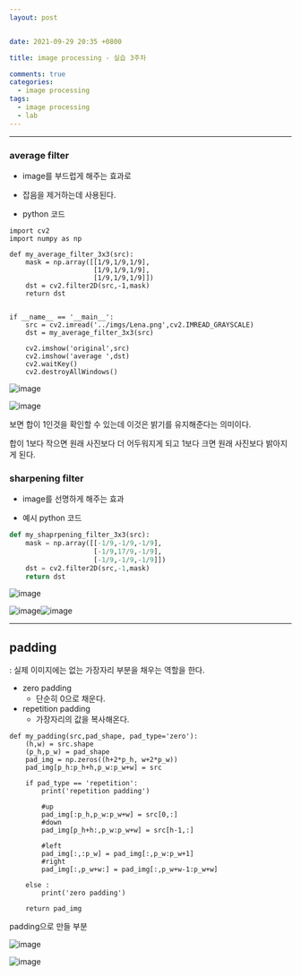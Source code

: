 ```yaml
---
layout: post


date: 2021-09-29 20:35 +0800

title: image processing - 실습 3주차

comments: true
categories: 
  - image processing
tags: 
  - image processing
  - lab
---
```




---

### average filter 

- image를 부드럽게 해주는 효과로
- 잡음을 제거하는데 사용된다. 



- python 코드

```
import cv2
import numpy as np

def my_average_filter_3x3(src):
    mask = np.array([[1/9,1/9,1/9],
                     [1/9,1/9,1/9],
                     [1/9,1/9,1/9]])
    dst = cv2.filter2D(src,-1,mask)
    return dst


```

```
if __name__ == '__main__':
    src = cv2.imread('../imgs/Lena.png',cv2.IMREAD_GRAYSCALE)
    dst = my_average_filter_3x3(src)

    cv2.imshow('original',src)
    cv2.imshow('average ',dst)
    cv2.waitKey()
    cv2.destroyAllWindows()
```



![image](https://user-images.githubusercontent.com/49177223/135227280-1a173327-f29e-4834-9071-c8eebd509931.png)



![image](https://user-images.githubusercontent.com/49177223/135231637-69db910d-62b6-42a0-8b9d-25290be44d5b.png)  

보면 합이 1인것을 확인할 수 있는데 이것은 밝기를 유지해준다는 의미이다. 

합이 1보다 작으면 원래 사진보다 더 어두워지게 되고 1보다 크면 원래 사진보다 밝아지게 된다. 



### sharpening filter

- image를 선명하게 해주는 효과



- 예시 python 코드

```python
def my_shaprpening_filter_3x3(src):
    mask = np.array([[-1/9,-1/9,-1/9],
                     [-1/9,17/9,-1/9],
                     [-1/9,-1/9,-1/9]])
    dst = cv2.filter2D(src,-1,mask)
    return dst

```



![image](https://user-images.githubusercontent.com/49177223/135261481-10cc5597-ef5c-40c7-a75e-e1a339262567.png)

![image](https://user-images.githubusercontent.com/49177223/135261737-91fe5a5b-b345-4e2c-a6f5-262de01f8cff.png)![image](https://user-images.githubusercontent.com/49177223/135261755-3863bd5f-2153-4c05-8493-94aebbb15506.png)




---

## padding

: 실제 이미지에는 없는 가장자리 부분을 채우는 역할을 한다. 

- zero padding
  - 단순히 0으로 채운다. 
- repetition padding
  - 가장자리의 값을 복사해온다. 



```
def my_padding(src,pad_shape, pad_type='zero'):
    (h,w) = src.shape
    (p_h,p_w) = pad_shape
    pad_img = np.zeros((h+2*p_h, w+2*p_w))
    pad_img[p_h:p_h+h,p_w:p_w+w] = src

    if pad_type == 'repetition':
        print('repetition padding')

        #up
        pad_img[:p_h,p_w:p_w+w] = src[0,:]
        #down
        pad_img[p_h+h:,p_w:p_w+w] = src[h-1,:]

        #left
        pad_img[:,:p_w] = pad_img[:,p_w:p_w+1]
        #right
        pad_img[:,p_w+w:] = pad_img[:,p_w+w-1:p_w+w]

    else :
        print('zero padding')

    return pad_img

```



padding으로 만들 부분

![image](https://user-images.githubusercontent.com/49177223/135283042-c7f1bce5-6f54-4539-9b6b-8ef9cd7a023d.png)

![image](https://user-images.githubusercontent.com/49177223/135284965-9fec9d5d-9251-4466-b33c-42fde8655a7b.png)
